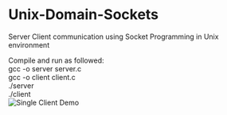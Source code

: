 # Unix-Domain-Sockets
Server Client communication using Socket Programming in Unix environment

Compile and run as followed:<br/>
gcc -o server server.c<br/>
gcc -o client client.c<br/>
./server<br/>
./client<br/>
![Single Client Demo](https://github.com/harishkumar101/Unix-Domain-Sockets/blob/main/Demo/SingleClient.PNG?raw=true)
